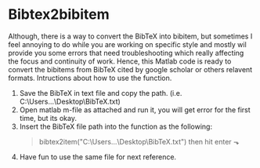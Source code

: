 # Bibtex2bibitem
Although, there is a way to convert the BibTeX into bibitem, but sometimes I feel annoying to do while you are working on specific style and mostly wil provide you some errors that need troubleshooting which really affecting the focus and continuity of work. Hence, this Matlab code is ready to convert the bibitems from BibTeX cited by google scholar or others relavent formats. 
Intructions about how to use the function.  
1. Save the BibTeX in text file and copy the path. (i.e. C:\Users\...\Desktop\BibTeX.txt)
2. Open matlab m-file as attached and run it, you will get error for the first time, but its okay. 
3. Insert the BibTeX file path into the function as the following:
   > bibtex2item("C:\Users\...\Desktop\BibTeX.txt") then hit enter ⬎
4. Have fun to use the same file for next reference.
